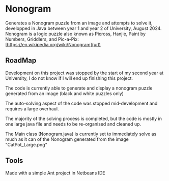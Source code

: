 # Nonogram

Generates a Nonogram puzzle from an image and attempts to solve it, developped in Java between year 1 and year 2 of University, August 2024.
Nonogram is a logic puzzle also known as Picross, Hanjie, Paint by Numbers, Griddlers, and Pic-a-Pix: [https://en.wikipedia.org/wiki/Nonogram](url)

## RoadMap
Development on this project was stopped by the start of my second year at University, I do not know if I will end up finishing this project.

The code is currently able to generate and display a nonogram puzzle generated from an image (black and white puzzles only)

The auto-solving aspect of the code was stopped mid-development and requires a large overhaul. 

The majority of the solving process is completed, but the code is mostly in one large java file and needs to be re-organised and cleaned up.

The Main class (Nonogram.java) is currently set to immediately solve as much as it can of the Nonogram generated from the image "CatPot_Large.png"

## Tools
Made with a simple Ant project in Netbeans IDE

